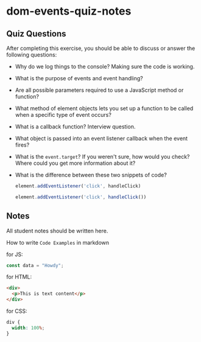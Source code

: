 # dom-events-quiz-notes

## Quiz Questions

After completing this exercise, you should be able to discuss or answer the following questions:

- Why do we log things to the console?
Making sure the code is working.

- What is the purpose of events and event handling?


- Are all possible parameters required to use a JavaScript method or function?

- What method of element objects lets you set up a function to be called when a specific type of event occurs?

- What is a callback function?
Interview question.

- What object is passed into an event listener callback when the event fires?


- What is the `event.target`? If you weren't sure, how would you check? Where could you get more information about it?

- What is the difference between these two snippets of code?
    ```js
    element.addEventListener('click', handleClick)
    ```
    ```js
    element.addEventListener('click', handleClick())
    ```


## Notes

All student notes should be written here.


How to write `Code Examples` in markdown

for JS:

```javascript
const data = "Howdy";
```

for HTML:

```html
<div>
  <p>This is text content</p>
</div>
```

for CSS:

```css
div {
  width: 100%;
}
```
